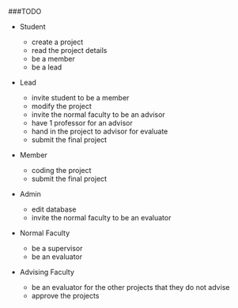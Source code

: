 ###TODO
- Student
    - create a project
    - read the project details
    - be a member
    - be a lead

- Lead
    - invite student to be a member
    - modify the project
    - invite the normal faculty to be an advisor
    - have 1 professor for an advisor
    - hand in the project to advisor for evaluate
    - submit the final project

- Member
    - coding the project
    - submit the final project

- Admin
    - edit database
    - invite the normal faculty to be an evaluator

- Normal Faculty
    - be a supervisor
    - be an evaluator

- Advising Faculty
    - be an evaluator for the other projects that they do not advise
    - approve the projects